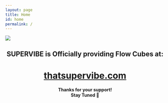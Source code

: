 ```yaml
---
layout: page
title: Home
id: home
permalink: /
---
```

<img src="/assets/supervibe sticker logo.png"/>
<h2 style="text-align:center;">SUPERVIBE is Officially providing Flow Cubes at:</h2>

<h1 style="text-align:center;"><a href="https://thatsupervibe.com/">thatsupervibe.com</a></h1>

<h4 style="text-align:center;">Thanks for your support! <br> Stay Tuned 📡</h4>



<style>
  .wrapper {
    max-width: 46em;
  }
</style>
